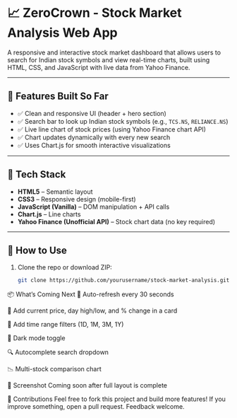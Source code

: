 # 📈 ZeroCrown - Stock Market Analysis Web App

A responsive and interactive stock market dashboard that allows users to search for Indian stock symbols and view real-time charts, built using HTML, CSS, and JavaScript with live data from Yahoo Finance.

---

## 🔧 Features Built So Far

- ✅ Clean and responsive UI (header + hero section)
- ✅ Search bar to look up Indian stock symbols (e.g., `TCS.NS`, `RELIANCE.NS`)
- ✅ Live line chart of stock prices (using Yahoo Finance chart API)
- ✅ Chart updates dynamically with every new search
- ✅ Uses Chart.js for smooth interactive visualizations

---

## 🧱 Tech Stack

- **HTML5** – Semantic layout
- **CSS3** – Responsive design (mobile-first)
- **JavaScript (Vanilla)** – DOM manipulation + API calls
- **Chart.js** – Line charts
- **Yahoo Finance (Unofficial API)** – Stock chart data (no key required)

---

## 🚀 How to Use

1. Clone the repo or download ZIP:
   ```bash
   git clone https://github.com/yourusername/stock-market-analysis.git


📦 What’s Coming Next
🔄 Auto-refresh every 30 seconds

🧾 Add current price, day high/low, and % change in a card

📅 Add time range filters (1D, 1M, 3M, 1Y)

🌙 Dark mode toggle

🔍 Autocomplete search dropdown

📉 Multi-stock comparison chart

📸 Screenshot
Coming soon after full layout is complete

🙌 Contributions
Feel free to fork this project and build more features! If you improve something, open a pull request. Feedback welcome.
